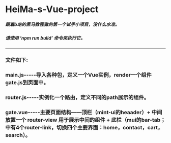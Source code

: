 # HeiMa-s-Vue-project
##### 跟着b站的黑马教程做的第一个试手小项目，没什么水准。
##### 请使用 ‘npm run bulid’ 命令来执行它。
----------

### 文件如下:

### main.js-----导入各种包，定义一个Vue实例，render一个组件gate.js到页面中。
### router.js-----实例化一个路由，定义不同的path展示的组件。
### gate.vue-----主要页面结构——顶栏（mint-ui的heaader）+ 中间放置一个 router-view 用于展示中间的组件 + 底栏（mui的bar-tab；中有4个router-link，切换四个主要界面：home，contact，cart，search）。

